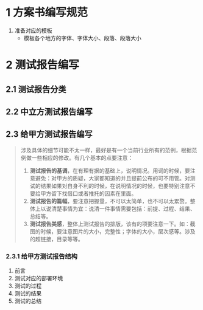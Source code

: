 # 1 方案书编写规范
1. 准备对应的模板
   * 模板各个地方的字体、字体大小、段落、段落大小

# 2 测试报告编写
## 2.1 测试报告分类
## 2.2 中立方测试报告编写
## 2.3 给甲方测试报告编写
>涉及具体的细节可能不太一样，最好是有一个当前行业所有的范例，根据范例做一些相应的修改。有几个基本的点要注意：
>1. **测试报告的基调**，在有理有据的基础上，说明情况。用词的时候，要注意避免：对甲方的质疑，大家都知道的并且提前公布的可不用管。对测试的结果如果对自身不利的时候，在说明情况的时候，也要特别注意不要给甲方留下找借口或者推托的因素在里面。
>2. **测试报告的篇幅**，要注意把握量，不可以太简单，也不可以太累赘。整体上以说清楚事情为宜：说清一件事情需要包括：前提、过程、结果、总结等。
>3. **测试报告美感**，整体上测试报告的排版，该有的项要注意一下。如：截图的时候，要注意图片的大小，完整性；字体的大小，层次感等。涉及的超链接，目录等等。
### 2.3.1 给甲方测试报告结构
1. 前言
2. 测试对应的部署环境
3. 测试的过程
4. 测试的结果
5. 测试的总结



